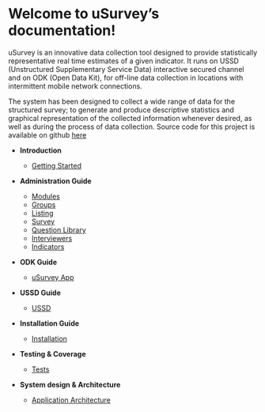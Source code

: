 Welcome to uSurvey’s documentation!
========
uSurvey is an innovative data collection tool designed to provide statistically representative real time estimates of a given indicator. It runs on USSD (Unstructured Supplementary Service Data) interactive secured channel and on ODK (Open Data Kit), for off-line data collection in locations with intermittent mobile network connections.

The system has been designed to collect a wide range of data for the structured survey; to generate and produce descriptive statistics and graphical representation of the collected information whenever desired, as well as during the process of data collection.
Source code for this project is available on github [here]()

+ **Introduction**

    - [Getting Started](./GettingStarted.md)

+ **Administration Guide**

    - [Modules](./User_Guides.md#modules)
    - [Groups](./User_Guides.md#Groups)
    - [Listing](./User_Guides.md#Listing)
    - [Survey](./User_Guides.md#create-survey)
    - [Question Library](./User_Guides.md#Library)
    - [Interviewers](./User_Guides.md#Interviewer)
    - [Indicators](./User_Guides.md#Indicators)
  
* **ODK Guide**

    - [uSurvey App](./ODK_App.md)

* **USSD Guide**

    - [USSD](ussd-integration.md)

* **Installation Guide**

    - [Installation](installation.md)

* **Testing & Coverage**

    - [Tests](tests.md)

* **System design & Architecture**

    - [Application Architecture](deployment_guide.md)
